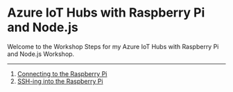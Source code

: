 # Azure IoT Hubs with Raspberry Pi and Node.js

Welcome to the Workshop Steps for my Azure IoT Hubs with Raspberry Pi and Node.js Workshop.

----

1. [Connecting to the Raspberry Pi](/01_connecting_to_the_pi/README.md)
2. [SSH-ing into the Raspberry Pi](/02_ssh_into_pi/README.md)